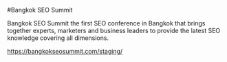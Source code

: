 #Bangkok SEO Summit


Bangkok SEO Summit the first SEO conference in Bangkok that brings together experts, marketers and business leaders to provide the latest SEO knowledge covering all dimensions.


https://bangkokseosummit.com/staging/
